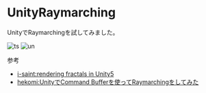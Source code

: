 # UnityRaymarching

UnityでRaymarchingを試してみました。

![ts](http://f.st-hatena.com/images/fotolife/r/radwimps-september/20160320/20160320043125.png)
![un](http://f.st-hatena.com/images/fotolife/r/radwimps-september/20160319/20160319214647.png)

参考

* [i-saint:rendering fractals in Unity5](http://i-saint.hatenablog.com/entry/2015/03/18/194818)
* [hekomi:UnityでCommand Bufferを使ってRaymarchingをしてみた](http://tips.hecomi.com/entry/2016/03/17/020610)
